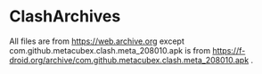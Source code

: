 # ClashArchives
All files are from https://web.archive.org except com.github.metacubex.clash.meta_208010.apk is from https://f-droid.org/archive/com.github.metacubex.clash.meta_208010.apk .
